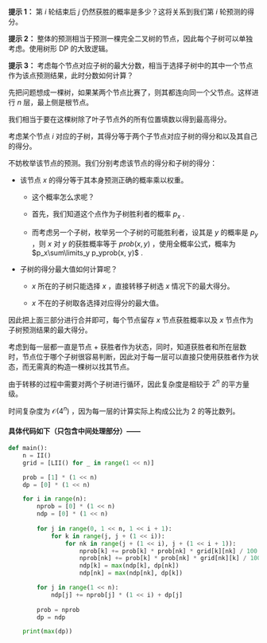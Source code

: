**提示 1：** 第 $i$ 轮结束后 $j$ 仍然获胜的概率是多少？这将关系到我们第 $i$ 轮预测的得分。

**提示 2：** 整体的预测相当于预测一棵完全二叉树的节点，因此每个子树可以单独考虑。使用树形 DP 的大致逻辑。

**提示 3：** 考虑每个节点对应子树的最大分数，相当于选择子树中的其中一个节点作为该点预测结果，此时分数如何计算？

先把问题想成一棵树，如果某两个节点比赛了，则其都连向同一个父节点。这样进行 $n$ 层，最上侧是根节点。

我们相当于要在这棵树除了叶子节点外的所有位置填数以得到最高得分。

考虑某个节点 $i$ 对应的子树，其得分等于两个子节点对应子树的得分和以及其自己的得分。

不妨枚举该节点的预测。我们分别考虑该节点的得分和子树的得分：

- 该节点 $x$ 的得分等于其本身预测正确的概率乘以权重。

    - 这个概率怎么求呢？

    - 首先，我们知道这个点作为子树胜利者的概率 $p_x$ .

    - 而考虑另一个子树，枚举另一个子树的可能胜利者，设其是 $y$ 的概率是 $p_y$ ，则 $x$ 对 $y$ 的获胜概率等于 $prob(x,y)$ ，使用全概率公式，概率为 $p_x\sum\limits_y p_yprob(x, y)$ .

- 子树的得分最大值如何计算呢？

    - $x$ 所在的子树只能选择 $x$ ，直接转移子树选 $x$ 情况下的最大得分。

    - $x$ 不在的子树取各选择对应得分的最大值。

因此把上面三部分进行合并即可，每个节点留存 $x$ 节点获胜概率以及 $x$ 节点作为子树预测结果的最大得分。

考虑到每一层都一直是节点 + 获胜者作为状态，同时，知道获胜者和所在层数时，节点位于哪个子树很容易判断，因此对于每一层可以直接只使用获胜者作为状态，而无需真的构造一棵树以找其节点。

由于转移的过程中需要对两个子树进行循环，因此复杂度是相较于 $2^n$ 的平方量级。

时间复杂度为 $\mathcal{O}(4^n)$ ，因为每一层的计算实际上构成公比为 $2$ 的等比数列。

#### 具体代码如下（只包含中间处理部分）——

```Python []
def main():
    n = II()
    grid = [LII() for _ in range(1 << n)]

    prob = [1] * (1 << n)
    dp = [0] * (1 << n)

    for i in range(n):
        nprob = [0] * (1 << n)
        ndp = [0] * (1 << n)
        
        for j in range(0, 1 << n, 1 << i + 1):
            for k in range(j, j + (1 << i)):
                for nk in range(j + (1 << i), j + (1 << i + 1)):
                    nprob[k] += prob[k] * prob[nk] * grid[k][nk] / 100
                    nprob[nk] += prob[k] * prob[nk] * grid[nk][k] / 100
                    ndp[k] = max(ndp[k], dp[nk])
                    ndp[nk] = max(ndp[nk], dp[k])

        for j in range(1 << n):
            ndp[j] += nprob[j] * (1 << i) + dp[j]
        
        prob = nprob
        dp = ndp

    print(max(dp))
```
